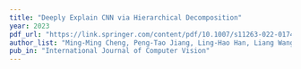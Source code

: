 ```yaml
---
title: "Deeply Explain CNN via Hierarchical Decomposition"
year: 2023
pdf_url: "https://link.springer.com/content/pdf/10.1007/s11263-022-01746-x.pdf"
author_list: "Ming-Ming Cheng, Peng-Tao Jiang, Ling-Hao Han, Liang Wang, Philip Torr"
pub_in: "International Journal of Computer Vision"
---
```

